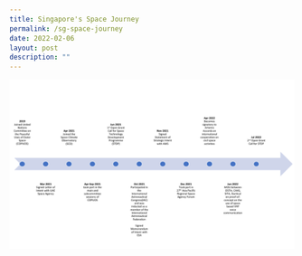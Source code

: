 ```yaml
---
title: Singapore's Space Journey
permalink: /sg-space-journey
date: 2022-02-06
layout: post
description: ""
---
```



![OSTIn Key Milestones](/images/Milestone%20picture.png)